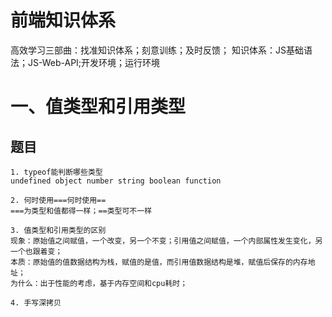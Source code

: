 # 前端知识体系
高效学习三部曲：找准知识体系；刻意训练；及时反馈；
知识体系：JS基础语法；JS-Web-API;开发环境；运行环境
# 一、值类型和引用类型
## 题目
```
1. typeof能判断哪些类型
undefined object number string boolean function

2. 何时使用===何时使用==
===为类型和值都得一样；==类型可不一样

3. 值类型和引用类型的区别
现象：原始值之间赋值，一个改变，另一个不变；引用值之间赋值，一个内部属性发生变化，另一个也跟着变；
本质：原始值的值数据结构为栈，赋值的是值，而引用值数据结构是堆，赋值后保存的内存地址；
为什么：出于性能的考虑，基于内存空间和cpu耗时；

4. 手写深拷贝
```